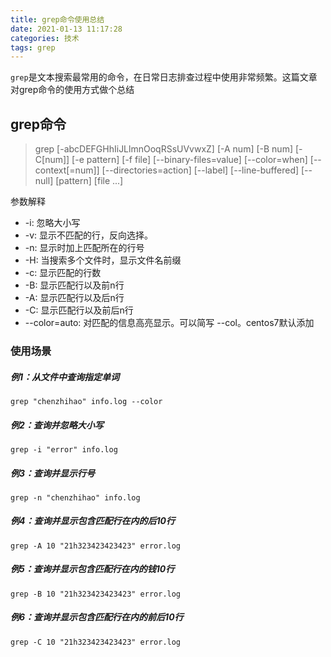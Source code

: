 ```yaml
---
title: grep命令使用总结
date: 2021-01-13 11:17:28
categories: 技术
tags: grep
---
```

`grep`是文本搜索最常用的命令，在日常日志排查过程中使用非常频繁。这篇文章对grep命令的使用方式做个总结
<!--more-->

## grep命令

> grep [-abcDEFGHhIiJLlmnOoqRSsUVvwxZ] [-A num] [-B num] [-C[num]]
>      [-e pattern] [-f file] [--binary-files=value] [--color=when]
>      [--context[=num]] [--directories=action] [--label] [--line-buffered]
>      [--null] [pattern] [file ...]

参数解释

- -i: 忽略大小写
- -v: 显示不匹配的行，反向选择。
- -n: 显示时加上匹配所在的行号
- -H: 当搜索多个文件时，显示文件名前缀
- -c: 显示匹配的行数
- -B: 显示匹配行以及前n行
- -A: 显示匹配行以及后n行
- -C: 显示匹配行以及前后n行
- --color=auto: 对匹配的信息高亮显示。可以简写 --col。centos7默认添加

### 使用场景

##### 例1：从文件中查询指定单词

```shell 
grep "chenzhihao" info.log --color
```

##### 例2：查询并忽略大小写

```shell
grep -i "error" info.log 
```

##### 例3：查询并显示行号

```shell
grep -n "chenzhihao" info.log
```

##### 例4：查询并显示包含匹配行在内的后10行
```shell
grep -A 10 "21h323423423423" error.log 
```
##### 例5：查询并显示包含匹配行在内的钱10行
```shell
grep -B 10 "21h323423423423" error.log 
```

##### 例6：查询并显示包含匹配行在内的前后10行
```shell
grep -C 10 "21h323423423423" error.log 
```